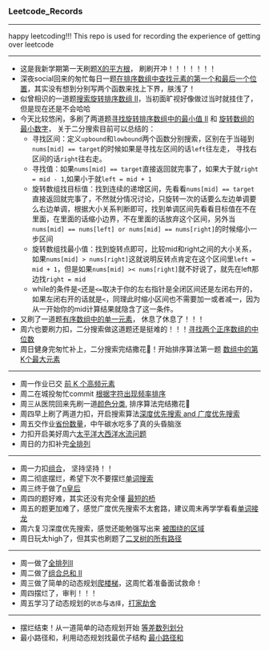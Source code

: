 ### Leetcode_Records

---
happy leetcoding!!! 
This repo is used for recording the experience of getting over leetcode

---

- 这是我新学期第一天刷题[X的平方根](2023-02-21)， 刷刷开冲！！！！！！！
- 深夜social回来的匆忙每日一题[在排序数组中查找元素的第一个和最后一个位置](2023-02-22)，其实没有想到分别写两个函数来找上下界，肤浅了！
- 似曾相识的一道题[搜索旋转排序数组 II](2023-02-23)，当初面旷视好像做过当时就挂住了，但是现在还是不会哈哈
- 今天比较悠闲，多刷了两道题[寻找旋转排序数组中的最小值 II](2023-02-24) 和 [旋转数组的最小数字](https://leetcode.cn/problems/xuan-zhuan-shu-zu-de-zui-xiao-shu-zi-lcof/)， 关于二分搜索目前可以总结的：
	- 寻找区间：定义`upbound`和`lowbound`两个函数分别搜索，区别在于当碰到`nums[mid] == target`的时候如果是寻找左区间的话`left`往左走， 寻找右区间的话`right`往右走。
	- 寻找值：如果`nums[mid] == target`直接返回就完事了，如果大于就`right = mid - 1`,如果小于就`left = mid + 1`
	- 旋转数组找目标值：找到连续的递增区间，先看看`nums[mid] == target`直接返回就完事了，不然就分情况讨论，只旋转一次的话要么左边单调要么右边单调，根据大小关系判断即可，找到单调区间先看看目标值在不在里面，在里面的话缩小边界，不在里面的话放弃这个区间，另外当`nums[mid] == nums[left] or nums[mid] == nums[right]`的时候缩小一步区间
	- 旋转数组找最小值：找到旋转点即可，比较mid和right之间的大小关系，如果`nums[mid] > nums[right]`这就说明反转点肯定在这个区间里`left = mid + 1`，但是如果`nums[mid] >< nums[right]`就不好说了，就先在left那边找`right = mid`
	- while的条件是`<`还是`<=`取决于你的左右指针是全闭区间还是左闭右开的，如果左闭右开的话就是`<`，同理此时缩小区间也不需要加一或者减一，因为从一开始你的mid计算结果就隐含了这一条件。
- 又刷了一道题[有序数组中的单一元素](https://leetcode.cn/problems/single-element-in-a-sorted-array/)， 休息了休息了！！！
- 周六也要刷力扣，二分搜索做这道题还是挺难的！！！[寻找两个正序数组的中位数](2023-02-25)
- 周日健身完匆忙补上，二分搜索完结撒花🎉！开始排序算法第一题 [数组中的第K个最大元素](2023-02-26)
---
- 周一作业已交 [前 K 个高频元素](2023-02-27)
- 周二在城投匆忙commit [根据字符出现频率排序](2023-02-28)
- 周三从医院回来先刷一道[颜色分类](2023-03-01), 排序算法完结撒花🎉
- 周四早上刷了两道力扣，开启搜索算法[深度优先搜索 and 广度优先搜索](2023-03-02)
- 周五交作业[省份数量](2023-03-03)，中午碳水吃多了真的头昏脑涨
- 力扣开启美好周六[太平洋大西洋水流问题](2023-03-04)
- 周日的力扣补完[全排列](2023-03-05)
---
- 周一力扣[组合](2023-03-06)， 坚持坚持！！
- 周二彻底摆烂，希望下次不要摆烂[单词搜索](2023-03-07)
- 周三终于做了[n皇后](2023-03-08)
- 周四的题好难，其实还没有完全懂 [最短的桥](2023-03-09)
- 周五的题更加难了，感觉广度优先搜索不太套路，建议周末再学学看看[单词接龙](2023-03-10)
- 周六复习深度优先搜索，感觉还能勉强写出来 [被围绕的区域](2023-03-11)
- 周日玩太high了，但其实也刷题了[二叉树的所有路径](2023-03-12)
---

- 周一做了[全排列II](2023-01-03)
- 周二做了[组合总和 II](2023-03-14)
- 周三做了简单的动态规划[爬楼梯](2023-03-15)，这周忙着准备面试救命！
- 周四摆烂了，审判！！！
- 周五学习了动态规划的`状态`与`选择`，[打家劫舍](2023-03-17)
---
- 摆烂结束！从一道简单的动态规划开始  [等差数列划分](2023-03-20)
- 最小路径和，利用动态规划找最优子结构 [最小路径和](2023-03-21)
